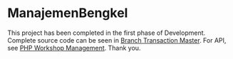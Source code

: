# ManajemenBengkel

This project has been completed in the first phase of Development. Complete source code can be seen in [Branch Transaction Master](https://github.com/briant24/ManajemenBengkel/tree/transaction_master). For API, see [PHP Workshop Management](https://github.com/briant24/phpManajemenWarehouse). Thank you.
